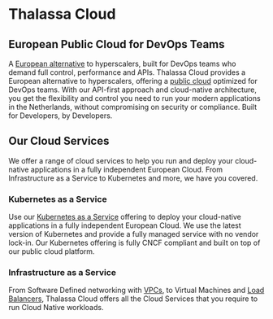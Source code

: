 # Thalassa Cloud

## European Public Cloud for DevOps Teams

A [European alternative](https://thalassa.cloud/services/european-cloud/) to hyperscalers, built for DevOps teams who demand full control, performance and APIs. Thalassa Cloud provides a European alternative to hyperscalers, offering a [public cloud](https://thalassa.cloud/services/public-cloud/) optimized for DevOps teams. With our API-first approach and cloud-native architecture, you get the flexibility and control you need to run your modern applications in the Netherlands, without compromising on security or compliance. Built for Developers, by Developers.

## Our Cloud Services

We offer a range of cloud services to help you run and deploy your cloud-native applications in a fully independent European Cloud. From Infrastructure as a Service to Kubernetes and more, we have you covered.

### Kubernetes as a Service
Use our [Kubernetes as a Service](https://thalassa.cloud/products/compute/kubernetes/) offering to deploy your cloud-native applications in a fully independent European Cloud.
We use the latest version of Kubernetes and provide a fully managed service with no vendor lock-in. Our Kubernetes offering is fully CNCF compliant and built on top of our public cloud platform.

### Infrastructure as a Service

From Software Defined networking with [VPCs](https://thalassa.cloud/products/networking/vpcs/), to Virtual Machines and [Load Balancers](https://thalassa.cloud/products/networking/loadbalancers/), Thalassa Cloud offers all the Cloud Services that you require to run Cloud Native workloads.


